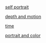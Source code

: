[self portrait](vis174selfportrait)

[depth and motion](vis174depthandmotion)

[time](vis174time)

[portrait and color](vis174portraitandcolor)

